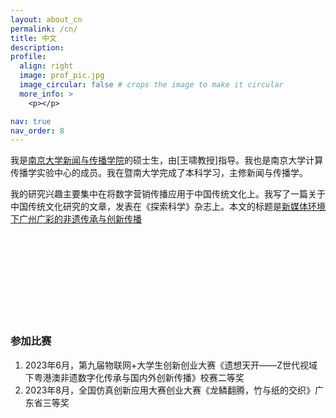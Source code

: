 ```yaml
---
layout: about_cn
permalink: /cn/
title: 中文
description:
profile:
  align: right
  image: prof_pic.jpg
  image_circular: false # crops the image to make it circular
  more_info: >
    <p></p>

nav: true
nav_order: 8
---
```


我是[南京大学新闻与传播学院](https://jc.nju.edu.cn/main.htm)的硕士生，由[王啸教授]指导。我也是南京大学计算传播学实验中心的成员。我在暨南大学完成了本科学习，主修新闻与传播学。

我的研究兴趣主要集中在将数字营销传播应用于中国传统文化上。我写了一篇关于中国传统文化研究的文章，发表在《探索科学》杂志上。本文的标题是[新媒体环境下广州广彩的非遗传承与创新传播](https://xueshu.qikan.com.cn/preview/1/228/4425587.)

<br><br>
<br><br>
<br><br>
<br><br>



### **参加比赛**


1. 2023年6月，第九届物联网+大学生创新创业大赛《遗想天开——Z世代视域下粤港澳非遗数字化传承与国内外创新传播》校赛二等奖
2. 2023年8月，全国仿真创新应用大赛创业大赛《龙鳞翻腾，竹与纸的交织》广东省三等奖
